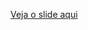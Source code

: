 [Veja o slide aqui](https://github.com/Carlos-jacomes/Apresenta-o-trabalhofinal/blob/main/Apresenta%C3%A7%C3%A3o---Trabalho-Final.html)
